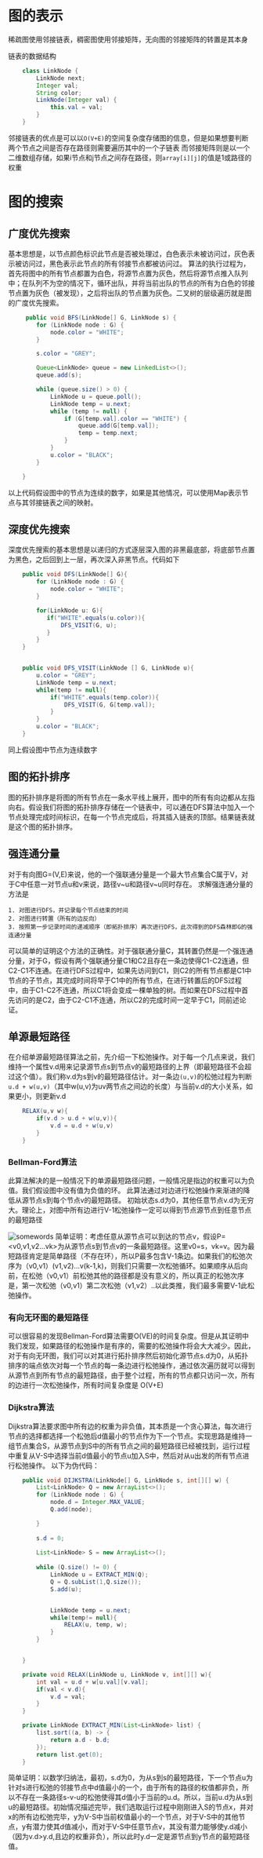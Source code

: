 # 图的表示 #
稀疏图使用邻接链表，稠密图使用邻接矩阵，无向图的邻接矩阵的转置是其本身

链表的数据结构 
```java
	class LinkNode {
		LinkNode next;
		Integer val;
		String color;	
		LinkNode(Integer val) {
			this.val = val;
		}
	}
```
邻接链表的优点是可以以`O(V+E)`的空间复杂度存储图的信息，但是如果想要判断两个节点之间是否存在路径则需要遍历其中的一个子链表
而邻接矩阵则是以一个二维数组存储，如果i节点和j节点之间存在路径，则`array[i][j]`的值是1或路径的权重

# 图的搜索 #
## 广度优先搜索 ##
基本思想是，以节点颜色标识此节点是否被处理过，白色表示未被访问过，灰色表示被访问过，黑色表示此节点的所有邻接节点都被访问过。
算法的执行过程为，首先将图中的所有节点都置为白色，将源节点置为灰色，然后将源节点推入队列中；在队列不为空的情况下，循环出队，并将当前出队的节点的所有为白色的邻接节点置为灰色（被发现），之后将出队的节点置为灰色。二叉树的层级遍历就是图的广度优先搜索。

```java
     public void BFS(LinkNode[] G, LinkNode s) {
        for (LinkNode node : G) {
            node.color = "WHITE";
        }

        s.color = "GREY";

        Queue<LinkNode> queue = new LinkedList<>();
        queue.add(s);

        while (queue.size() > 0) {
            LinkNode u = queue.poll();
            LinkNode temp = u.next;
            while (temp != null) {
                if (G[temp.val].color == "WHITE") {
                    queue.add(G[temp.val]);
                    temp = temp.next;
                }
            }
            u.color = "BLACK";
        }

    }
```
以上代码假设图中的节点为连续的数字，如果是其他情况，可以使用Map表示节点与其邻接链表之间的映射。

## 深度优先搜索 ##
深度优先搜索的基本思想是以递归的方式逐层深入图的非黑最底部，将底部节点置为黑色，之后回到上一层，再次深入非黑节点。代码如下

```java
    public void DFS(LinkNode[] G){
        for (LinkNode node : G) {
            node.color = "WHITE";
        }

        for(LinkNode u: G){
           if("WHITE".equals(u.color)){
               DFS_VISIT(G, u);
           }
        }
    }


    public void DFS_VISIT(LinkNode [] G, LinkNode u){
        u.color = "GREY";
        LinkNode temp = u.next;
        while(temp != null){
            if("WHITE".equals(temp.color)){
                DFS_VISIT(G, G[temp.val]);
            }
        }
        u.color = "BLACK";
    }
```

同上假设图中节点为连续数字

## 图的拓扑排序 ##

图的拓扑排序是将图的所有节点在一条水平线上展开，图中的所有有向边都从左指向右。假设我们将图的拓扑排序存储在一个链表中，可以通在DFS算法中加入一个节点处理完成时间标识，在每一个节点完成后，将其插入链表的顶部。结果链表就是这个图的拓扑排序。

## 强连通分量 ##
对于有向图G=(V,E)来说，他的一个强联通分量是一个最大节点集合C属于V，对于C中任意一对节点u和v来说，路径v~u和路径v~u同时存在。
求解强连通分量的方法是
    
    1. 对图进行DFS，并记录每个节点结束的时间
    2. 对图进行转置（所有的边反向）
    3. 按照第一步记录时间的递减顺序（即拓扑排序）再次进行DFS，此次得到的DFS森林即G的强连通分量
可以简单的证明这个方法的正确性。对于强联通分量C，其转置仍然是一个强连通分量，对于G，假设有两个强联通分量C1和C2且存在一条边使得C1-C2连通，但C2-C1不连通。在进行DFS过程中，如果先访问到C1，则C2的所有节点都是C1中节点的子节点，其完成时间将早于C1中的所有节点，在进行转置后的DFS过程中，由于C1-C2不连通，所以C1将会变成一棵单独的树。而如果在DFS过程中首先访问的是C2，由于C2-C1不连通，所以C2的完成时间一定早于C1，同前述论证。


## 单源最短路径 ##
在介绍单源最短路径算法之前，先介绍一下松弛操作。对于每一个几点来说，我们维持一个属性v.d用来记录源节点s到节点v的最短路径的上界（即最短路径不会超过这个值）。我们称v.d为s到v的最短路径估计。对一条边`(u,v)`的松弛过程为判断`u.d + w(u,v)`（其中w(u,v)为uv两节点之间边的长度）与当前v.d的大小关系，如果更小，则更新v.d

```java
    RELAX(u,v w){
	    if(v.d > u.d + w(u,v)){
	        v.d = u.d + w(u,v)
	    }
	}
```
### Bellman-Ford算法 ###
此算法解决的是一般情况下的单源最短路径问题，一般情况是指边的权重可以为负值。我们假设图中没有值为负值的环。
此算法通过对边进行松弛操作来渐进的降低从源节点s到每个节点v的最短路径。
初始状态s.d为0，其他任意节点v.d为无穷大。理论上，对图中所有边进行V-1松弛操作一定可以得到节点源节点到任意节点的最短路径

![somewords](/image/Bellman.png?raw=true "Title")
简单证明：考虑任意从源节点可以到达的节点v，假设P=<v0,v1,v2...vk>为从源节点s到节点v的一条最短路径。这里v0=s，vk=v。因为最短路径肯定是简单路径（不存在环），所以P最多包含V-1条边。如果我们的松弛次序为（v0,v1）(v1,v2)...v(k-1,k)，则我们只需要一次松弛循环。如果顺序从后向前，在松弛（v0,v1）前松弛其他的路径都是没有意义的，所以真正的松弛次序是，第一次松弛（v0,v1）第二次松弛（v1,v2）..以此类推，我们最多需要V-1此松弛操作。

### 有向无环图的最短路径 ###
可以很容易的发现Bellman-Ford算法需要O(VE)的时间复杂度。但是从其证明中我们发现，如果路径的松弛操作是有序的，需要的松弛操作将会大大减少。因此，对于有向无环图，我们可以对其进行拓扑排序然后初始化源节点s.d为0，从拓扑排序的端点依次对每一个节点的每一条边进行松弛操作，通过依次遍历就可以得到从源节点到所有节点的最短路径，由于整个过程，所有的节点都只访问一次，所有的边进行一次松弛操作，所有时间复杂度是
O(V+E)
### Dijkstra算法 ###
Dijkstra算法要求图中所有边的权重为非负值，其本质是一个贪心算法，每次进行节点的选择都选择一个松弛后d值最小的节点作为下一个节点。实现思路是维持一组节点集合S，从源节点到S中的所有节点之间的最短路径已经被找到，运行过程中重复从V-S中选择当前d值最小的节点u加入S中，然后对从u出发的所有节点进行松弛操作。
以下为伪代码：
```java
    public void DIJKSTRA(LinkNode[] G, LinkNode s, int[][] w) {
        List<LinkNode> Q = new ArrayList<>();
        for (LinkNode node : G) {
            node.d = Integer.MAX_VALUE;
            Q.add(node);

        }
        
        s.d = 0;
        
        List<LinkNode> S = new ArrayList<>();
        
        while (Q.size() != 0) {
            LinkNode u = EXTRACT_MIN(Q);
            Q = Q.subList(1,Q.size());
            S.add(u);


            LinkNode temp = u.next;
            while(temp!= null){
                RELAX(u, temp, w);
            }
        }


    }

    private void RELAX(LinkNode u, LinkNode v, int[][] w){
        int val = u.d + w[u.val][v.val];
        if(val < v.d){
            v.d = val;
        }
    }

    private LinkNode EXTRACT_MIN(List<LinkNode> list) {
        list.sort((a, b) -> {
            return a.d - b.d;
        });
        return list.get(0);
    }
```



简单证明：以数学归纳法，最初，s.d为0，为从s到s的最短路径，下一个节点u为针对s进行松弛的邻接节点中d值最小的一个，由于所有的路径的权值都非负，所以不存在一条路径s-v-u的松弛使得其d值小于当前的u.d。所以，当前u.d为从s到u的最短路径。初始情况描述完毕，我们选取运行过程中刚刚进入S的节点x，并对x的所有边松弛完毕，y为V-S中当前权值最小的一个节点，对于V-S中的其他节点，y有潜力使其d值减小，而对于V-S中任意节点v，其没有潜力能够使y.d减小（因为v.d>y.d,且边的权重非负），所以此时y.d一定是源节点到y节点的最短路径值。